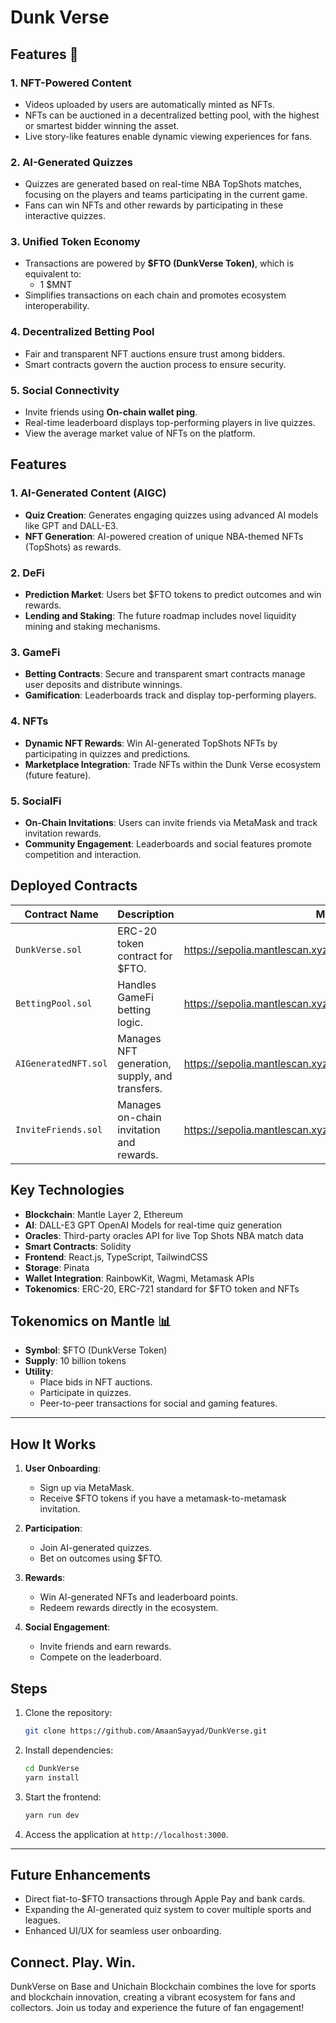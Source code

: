 # Dunk Verse

## Features 🚀

### 1. **NFT-Powered Content**
- Videos uploaded by users are automatically minted as NFTs.
- NFTs can be auctioned in a decentralized betting pool, with the highest or smartest bidder winning the asset.
- Live story-like features enable dynamic viewing experiences for fans.

### 2. **AI-Generated Quizzes**
- Quizzes are generated based on real-time NBA TopShots matches, focusing on the players and teams participating in the current game.
- Fans can win NFTs and other rewards by participating in these interactive quizzes.

### 3. **Unified Token Economy**
- Transactions are powered by **$FTO (DunkVerse Token)**, which is equivalent to:
  - 1 $MNT
- Simplifies transactions on each chain and promotes ecosystem interoperability.

### 4. **Decentralized Betting Pool**
- Fair and transparent NFT auctions ensure trust among bidders.
- Smart contracts govern the auction process to ensure security.

### 5. **Social Connectivity**
- Invite friends using **On-chain wallet ping**.
- Real-time leaderboard displays top-performing players in live quizzes.
- View the average market value of NFTs on the platform.

## Features

### 1. **AI-Generated Content (AIGC)**
- **Quiz Creation**: Generates engaging quizzes using advanced AI models like GPT and DALL-E3.
- **NFT Generation**: AI-powered creation of unique NBA-themed NFTs (TopShots) as rewards.

### 2. **DeFi**
- **Prediction Market**: Users bet $FTO tokens to predict outcomes and win rewards.
- **Lending and Staking**: The future roadmap includes novel liquidity mining and staking mechanisms.

### 3. **GameFi**
- **Betting Contracts**: Secure and transparent smart contracts manage user deposits and distribute winnings.
- **Gamification**: Leaderboards track and display top-performing players.

### 4. **NFTs**
- **Dynamic NFT Rewards**: Win AI-generated TopShots NFTs by participating in quizzes and predictions.
- **Marketplace Integration**: Trade NFTs within the Dunk Verse ecosystem (future feature).

### 5. **SocialFi**
- **On-Chain Invitations**: Users can invite friends via MetaMask and track invitation rewards.
- **Community Engagement**: Leaderboards and social features promote competition and interaction.

## Deployed Contracts

| Contract Name        | Description                                   | Mantle Testnet Deployed Contract Links                                            |
|----------------------|-----------------------------------------------|-----------------------------------------------------------------------------------|
| `DunkVerse.sol`      | ERC-20 token contract for $FTO.               | https://sepolia.mantlescan.xyz/address/0xaF1968db67Dd7161D2AF04917b03240DE638ec15 |
| `BettingPool.sol`    | Handles GameFi betting logic.                 | https://sepolia.mantlescan.xyz/address/0xaD488Cd332034434240828F987d6E6B991D48125 |
| `AIGeneratedNFT.sol` | Manages NFT generation, supply, and transfers.| https://sepolia.mantlescan.xyz/address/0xEa8860639d003c9B746B94d077D6dD5052e7cF5d |
| `InviteFriends.sol`  | Manages on-chain invitation and rewards.      | https://sepolia.mantlescan.xyz/address/0xfA224De740979215a51162d27C0Db1621A4712A9 |

## Key Technologies

- **Blockchain**: Mantle Layer 2, Ethereum
- **AI**: DALL-E3 GPT OpenAI Models for real-time quiz generation
- **Oracles**: Third-party oracles API for live Top Shots NBA match data
- **Smart Contracts**: Solidity
- **Frontend**: React.js, TypeScript, TailwindCSS
- **Storage**: Pinata
- **Wallet Integration**: RainbowKit, Wagmi, Metamask APIs
- **Tokenomics**: ERC-20, ERC-721 standard for $FTO token and NFTs

## Tokenomics on Mantle 📊

- **Symbol**: $FTO (DunkVerse Token)
- **Supply**: 10 billion tokens
- **Utility**:
  - Place bids in NFT auctions.
  - Participate in quizzes.
  - Peer-to-peer transactions for social and gaming features.

---

## How It Works

1. **User Onboarding**:
   - Sign up via MetaMask.
   - Receive $FTO tokens if you have a metamask-to-metamask invitation.

2. **Participation**:
   - Join AI-generated quizzes.
   - Bet on outcomes using $FTO.

3. **Rewards**:
   - Win AI-generated NFTs and leaderboard points.
   - Redeem rewards directly in the ecosystem.

4. **Social Engagement**:
   - Invite friends and earn rewards.
   - Compete on the leaderboard.

## Steps

1. Clone the repository:
   ```bash
   git clone https://github.com/AmaanSayyad/DunkVerse.git
   ```
2. Install dependencies:
   ```bash
   cd DunkVerse
   yarn install
   ```
3. Start the frontend:
   ```bash
   yarn run dev
   ```
4. Access the application at `http://localhost:3000`.

---

## **Future Enhancements**
- Direct fiat-to-$FTO transactions through Apple Pay and bank cards.
- Expanding the AI-generated quiz system to cover multiple sports and leagues.
- Enhanced UI/UX for seamless user onboarding.

## Connect. Play. Win.

DunkVerse on Base and Unichain Blockchain combines the love for sports and blockchain innovation, creating a vibrant ecosystem for fans and collectors. Join us today and experience the future of fan engagement!

